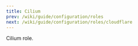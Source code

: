 ```yaml
---
title: Cilium
prev: /wiki/guide/configuration/roles
next: /wiki/guide/configuration/roles/cloudflare
---
```


Cilium role.

<!--more-->
